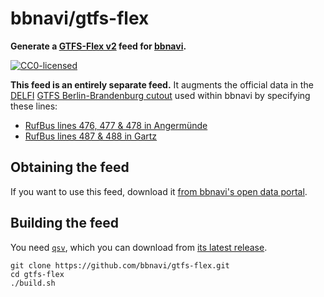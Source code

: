 # bbnavi/gtfs-flex

**Generate a [GTFS-Flex v2](https://github.com/MobilityData/gtfs-flex/blob/130eb67c7dfac846b74625747e2623429d9f8f64/spec/reference.md) feed for [bbnavi](https://bbnavi.de).**

[![CC0-licensed](https://img.shields.io/github/license/bbnavi/gtfs-flex.svg)](LICENSE)

**This feed is an entirely separate feed.** It augments the official data in the [DELFI](https://www.delfi.de) [GTFS Berlin-Brandenburg cutout](https://gtfs.mfdz.de/DELFI.BB.gtfs.zip) used within bbnavi by specifying these lines:

- [RufBus lines 476, 477 & 478 in Angermünde](https://uvg-online.com/rufbus-angermuende/)
- [RufBus lines 487 & 488 in Gartz](https://uvg-online.com/rufbus-gartz/)


## Obtaining the feed

If you want to use this feed, download it [from bbnavi's open data portal](https://opendata.bbnavi.de/vbb-gtfs-flex/index.html).


## Building the feed

You need [`qsv`](https://github.com/jqnatividad/qsv), which you can download from [its latest release](https://github.com/jqnatividad/qsv/releases/latest).

```shell
git clone https://github.com/bbnavi/gtfs-flex.git
cd gtfs-flex
./build.sh
```
